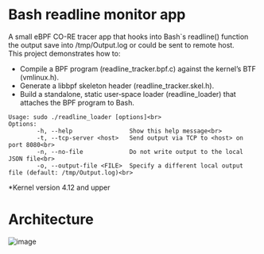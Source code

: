 # Bash readline monitor app

A small eBPF CO-RE tracer app that hooks into Bash`s readline() function the output save into /tmp/Output.log or could be sent to remote host.<br>
This project demonstrates how to:<br>
- Compile a BPF program (readline_tracker.bpf.c) against the kernel’s BTF (vmlinux.h).<br>
- Generate a libbpf skeleton header (readline_tracker.skel.h).<br>
- Build a standalone, static user‐space loader (readline_loader) that attaches the BPF program to Bash. <br>

```
Usage: sudo ./readline_loader [options]<br>
Options:
		-h, --help                Show this help message<br>
		-t, --tcp-server <host>   Send output via TCP to <host> on port 8080<br>
		-n, --no-file             Do not write output to the local JSON file<br>
		-o, --output-file <FILE>  Specify a different local output file (default: /tmp/Output.log)<br>
```
*Kernel version 4.12 and upper<br>

# Architecture

![image](https://github.com/user-attachments/assets/24f6ed1d-7a7b-4558-a6fb-ab5531c0f135)

